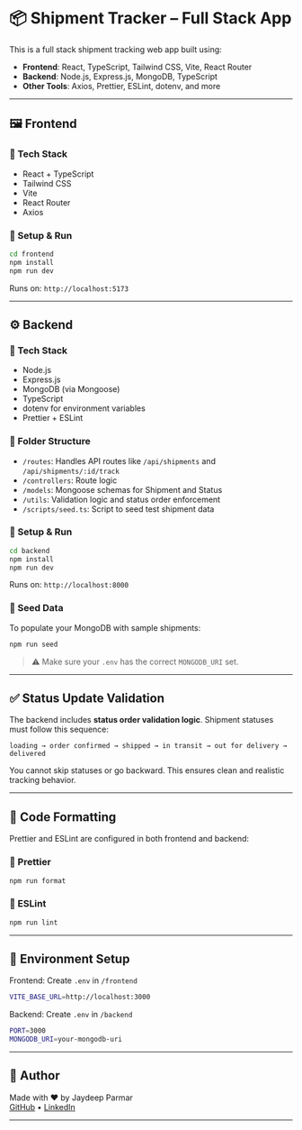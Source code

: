 
# 📦 Shipment Tracker – Full Stack App

This is a full stack shipment tracking web app built using:

- **Frontend**: React, TypeScript, Tailwind CSS, Vite, React Router
- **Backend**: Node.js, Express.js, MongoDB, TypeScript
- **Other Tools**: Axios, Prettier, ESLint, dotenv, and more

---

## 🖼️ Frontend

### 🔧 Tech Stack
- React + TypeScript
- Tailwind CSS
- Vite
- React Router
- Axios

### 🚀 Setup & Run

```bash
cd frontend
npm install
npm run dev
```

Runs on: `http://localhost:5173`

---

## ⚙️ Backend

### 🔧 Tech Stack
- Node.js
- Express.js
- MongoDB (via Mongoose)
- TypeScript
- dotenv for environment variables
- Prettier + ESLint

### 📁 Folder Structure

- `/routes`: Handles API routes like `/api/shipments` and `/api/shipments/:id/track`
- `/controllers`: Route logic
- `/models`: Mongoose schemas for Shipment and Status
- `/utils`: Validation logic and status order enforcement
- `/scripts/seed.ts`: Script to seed test shipment data

### 🚀 Setup & Run

```bash
cd backend
npm install
npm run dev
```

Runs on: `http://localhost:8000`

### 🌱 Seed Data

To populate your MongoDB with sample shipments:

```bash
npm run seed
```

> ⚠ Make sure your `.env` has the correct `MONGODB_URI` set.

---

## ✅ Status Update Validation

The backend includes **status order validation logic**. Shipment statuses must follow this sequence:

```
loading → order confirmed → shipped → in transit → out for delivery → delivered
```

You cannot skip statuses or go backward. This ensures clean and realistic tracking behavior.

---

## 🧹 Code Formatting

Prettier and ESLint are configured in both frontend and backend:

### 🔨 Prettier

```bash
npm run format
```

### 🧪 ESLint

```bash
npm run lint
```

---

## 📂 Environment Setup

Frontend: Create `.env` in `/frontend`

```bash
VITE_BASE_URL=http://localhost:3000
```

Backend: Create `.env` in `/backend`

```bash
PORT=3000
MONGODB_URI=your-mongodb-uri
```

---

## 🧠 Author

Made with ❤️ by Jaydeep Parmar  
[GitHub](https://github.com/jaydeep8007) • [LinkedIn](https://www.linkedin.com/in/jaydeep8007)

---
